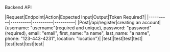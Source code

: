 Backend API





|Request|Endpoint|Action|Expected Input|Output|Token Required?|
|----------|----------|----------|----------|
|Post|/api/register|creating an account|{username: "username"(required and unique), password: "password"(required), email: "email", first_name: "a name", last_name: "a name", phone: "123-443-4231", location: "location"}|
|test||test|test|test|
|test|test|test|test|